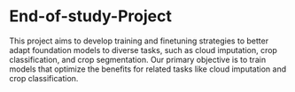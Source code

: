 # End-of-study-Project
This project aims to develop training and finetuning strategies to better adapt foundation models to diverse tasks, such as cloud imputation, crop classification, and crop segmentation. Our primary objective is to train models that optimize the benefits for related tasks like cloud imputation and crop classification. 
